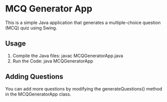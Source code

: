 # MCQ Generator App

This is a simple Java application that generates a multiple-choice question (MCQ) quiz using Swing.

## Usage

1. Compile the Java files: javac MCQGeneratorApp.java
2. Run the Code: java MCQGeneratorApp

## Adding Questions
You can add more questions by modifying the generateQuestions() method in the MCQGeneratorApp class.
